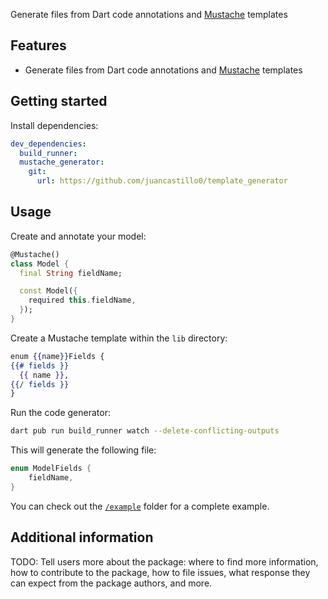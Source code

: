<!-- 
This README describes the package. If you publish this package to pub.dev,
this README's contents appear on the landing page for your package.

For information about how to write a good package README, see the guide for
[writing package pages](https://dart.dev/guides/libraries/writing-package-pages). 

For general information about developing packages, see the Dart guide for
[creating packages](https://dart.dev/guides/libraries/create-library-packages)
and the Flutter guide for
[developing packages and plugins](https://flutter.dev/developing-packages). 
-->

Generate files from Dart code annotations and [Mustache](http://mustache.github.io/) templates

## Features

- Generate files from Dart code annotations and [Mustache](http://mustache.github.io/) templates

## Getting started

Install dependencies:

```yaml
dev_dependencies:
  build_runner:
  mustache_generator:
    git:
      url: https://github.com/juancastillo0/template_generator
```

## Usage

Create and annotate your model:

```dart
@Mustache()
class Model {
  final String fieldName;

  const Model({
    required this.fieldName,
  });
}
```

Create a Mustache template within the `lib` directory:

```mustache
enum {{name}}Fields {
{{# fields }}
  {{ name }},
{{/ fields }}
}
```

Run the code generator:

```bash
dart pub run build_runner watch --delete-conflicting-outputs
```

This will generate the following file:

```dart
enum ModelFields {
    fieldName,
}
```

You can check out the [`/example`](./example/) folder for a complete example.

## Additional information

TODO: Tell users more about the package: where to find more information, how to 
contribute to the package, how to file issues, what response they can expect 
from the package authors, and more.
